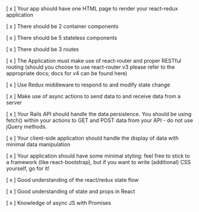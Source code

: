 [ x ] Your app should have one HTML page to render your react-redux application

[ x ] There should be 2 container components

[ x ] There should be 5 stateless components

[ x ] There should be 3 routes

[ x ] The Application must make use of react-router and proper RESTful routing (should you choose to use react-router v3 please refer to the appropriate docs; docs for v4 can be found here)

[ x ] Use Redux middleware to respond to and modify state change

[ x ] Make use of async actions to send data to and receive data from a server

[ x ] Your Rails API should handle the data persistence. You should be using fetch() within your actions to GET and POST data from your API - do not use jQuery methods.

[ x ] Your client-side application should handle the display of data with minimal data manipulation

[ x ] Your application should have some minimal styling: feel free to stick to a framework (like react-bootstrap), but if you want to write (additional) CSS yourself, go for it!

[ x ] Good understanding of the react/redux state flow

[ x ] Good understanding of state and props in React

[ x ] Knowledge of async JS with Promises
